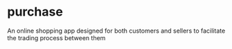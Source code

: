 # purchase
An online shopping app designed for both customers and sellers to facilitate the trading process between them
